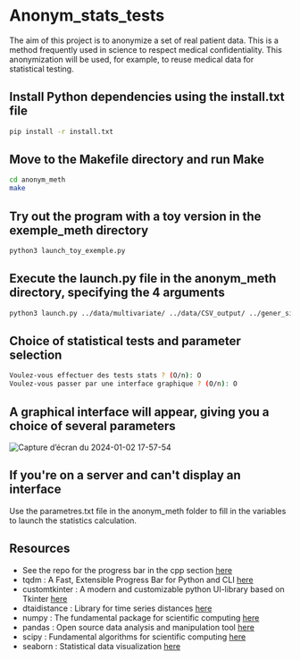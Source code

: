 
# Anonym_stats_tests

The aim of this project is to anonymize a set of real patient data. This is a method frequently used in science to respect medical confidentiality. This anonymization will be used, for example, to reuse medical data for statistical testing.


## Install Python dependencies using the install.txt file

```bash
pip install -r install.txt
```
## Move to the Makefile directory and run Make

```bash
cd anonym_meth
make
```
## Try out the program with a toy version in the exemple_meth directory

```bash
python3 launch_toy_exemple.py
```
## Execute the launch.py file in the anonym_meth directory, specifying the 4 arguments

```bash 
python3 launch.py ../data/multivariate/ ../data/CSV_output/ ../gener_simulated_data_meth/ 1000
```
## Choice of statistical tests and parameter selection

```bash 
Voulez-vous effectuer des tests stats ? (O/n): O
Voulez-vous passer par une interface graphique ? (O/n): O
```
## A graphical interface will appear, giving you a choice of several parameters

![Capture d’écran du 2024-01-02 17-57-54](https://github.com/DamienCode404/Anonym_stats_tests/assets/116463750/e6189e0e-9e02-4083-a43e-07459f5e3225)

## If you're on a server and can't display an interface

Use the parametres.txt file in the anonym_meth folder to fill in the variables to launch the statistics calculation.

## Resources

- See the repo for the progress bar in the cpp section [here](https://github.com/gipert/progressbar/tree/master)
- tqdm : A Fast, Extensible Progress Bar for Python and CLI [here](https://github.com/tqdm/tqdm)
- customtkinter : A modern and customizable python UI-library based on Tkinter [here](https://github.com/TomSchimansky/CustomTkinter)
- dtaidistance : Library for time series distances [here](https://dtaidistance.readthedocs.io/en/latest/)
- numpy : The fundamental package for scientific computing [here](https://numpy.org/)
- pandas : Open source data analysis and manipulation tool [here](https://pandas.pydata.org/)
- scipy : Fundamental algorithms for scientific computing [here](https://scipy.org/)
- seaborn : Statistical data visualization [here](https://seaborn.pydata.org/)